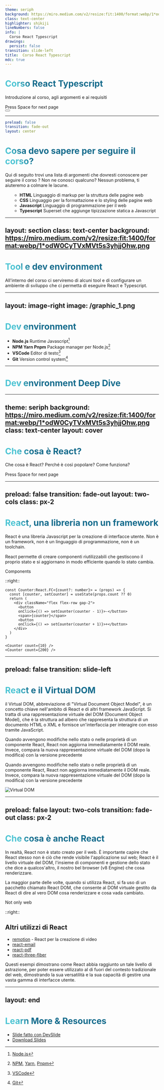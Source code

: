 ```yaml
---
theme: seriph
background: https://miro.medium.com/v2/resize:fit:1400/format:webp/1*odW0CyTVxMVt5s3yhjjOhw.png
class: text-center
highlighter: shikiji
lineNumbers: false
info: |
  Corso React Typescript
drawings:
  persist: false
transition: slide-left
title:  Corso React Typescript
mdc: true
---
```


# Corso React Typescript

Introduzione al corso, agli argomenti e ai requisiti

<div class="pt-12">
  <span @click="$slidev.nav.next" class="px-2 py-1 rounded cursor-pointer" hover="bg-white bg-opacity-10">
    Press Space for next page <carbon:arrow-right class="inline"/>
  </span>
</div>

<div class="abs-br m-6 flex gap-2">
  <button @click="$slidev.nav.openInEditor()" title="Open in Editor" class="text-xl slidev-icon-btn opacity-50 !border-none !hover:text-white">
    <carbon:edit />
  </button>
  <a href="https://github.com/slidevjs/slidev" target="_blank" alt="GitHub" title="Open in GitHub"
    class="text-xl slidev-icon-btn opacity-50 !border-none !hover:text-white">
    <carbon-logo-github />
  </a>
</div>

<!--
The last comment block of each slide will be treated as slide notes. It will be visible and editable in Presenter Mode along with the slide. [Read more in the docs](https://sli.dev/guide/syntax.html#notes)
-->

---

```yml
preload: false
transition: fade-out
layout: center
```

# Cosa devo sapere per seguire il corso?

Qui di seguito trovi una lista di argomenti che dovresti conoscere per seguire il corso ? Non ne conosci qualcuno? Nessun problema, ti aiuteremo a colmare le lacune.

<ul
v-motion
:initial="{
    opacity: 0,
    y: 100,
  }"
  :enter="{
    opacity: 1,
    y: 0,
    transition: {
      type: 'spring',
      stiffness: '100',
      delay: 1000,
      duration: 500,
    },
  }">


- **HTML** Linguaggio di markup per la struttura delle pagine web
- **CSS** Linguaggio per la formattazione e lo styling delle pagine web
- **Javascript** Linguaggio di programmazione per il web
- **Typescript** Superset che aggiunge tipizzazione statica a Javascript

</ul>


<style>
h1 {
  background-color: #2B90B6;
  background-image: linear-gradient(45deg, #4EC5D4 10%, #146b8c 20%);
  background-size: 100%;
  -webkit-background-clip: text;
  -moz-background-clip: text;
  -webkit-text-fill-color: transparent;
  -moz-text-fill-color: transparent;
}
</style>

<!--
Typescript è necessario per imparare React ? No. L'ho inserito io ? Si. 
Questo corso è stato pensato per rendere veramente preparati gli studenti sia dal punto lavorativo che della comprensione, per questo motivo ho deciso di inserire Typescript come al suo interno. 
Esso ci permetterà di capire meglio come funziona React obblindoci e obbligandomi a spiegare alcuni concetti che molto spesso rimangono "sotto al tappeto".
-->

---
layout: section
class: text-center
background: https://miro.medium.com/v2/resize:fit:1400/format:webp/1*odW0CyTVxMVt5s3yhjjOhw.png
---

# Tool e dev environment

All'interno del corso ci serviremo di alcuni tool e di configurare un ambiente di sviluppo che ci permetta di eseguire React e Typescript.

<!--

Prima di iniziare il corso è necessario configurare il proprio ambiente di sviluppo e assicurarsi di avere tutti i tool, i pacchetti e le dipendenze necessarie per poter seguire eseguire React.

-->


---
layout: image-right
image: /graphic_1.png
---

# Dev environment

- **Node.js** Runtime Javascript[^1]
- **NPM Yarn Pnpm** Package manager per Node.js[^2]
- **VSCode** Editor di testo[^3]
- **Git** Version control system[^4]


<!-- <arrow v-click="[3, 4]" x1="400" y1="420" x2="230" y2="330" color="#564" width="3" arrowSize="1" /> -->

[^1]: [Node.js](https://nodejs.org/it/)
[^2]: [NPM](https://www.npmjs.com/), [Yarn](https://yarnpkg.com/), [Pnpm](https://pnpm.io/)
[^3]: [VSCode](https://code.visualstudio.com/)
[^4]: [Git](https://git-scm.com/)


<style>
.footnotes-sep {
  @apply mt-20 opacity-10;
}
.footnotes {
  @apply text-sm opacity-75;
}
.footnote-backref {
  display: none;
}
</style>


<!--
 V8 è un motore JavaScript open source sviluppato da Google incorporato nel browser Google Chrome. È progettato per eseguire il codice JavaScript in modo efficiente e veloce e la compilazione JIT (Just-In-Time), che traduce il codice JavaScript in codice nativo della macchina in tempo reale per migliorare le prestazioni di esecuzione.
-->

---

# Dev environment Deep Dive

<SelectTopic/>

[^1]: [NVM](https://github.com/nvm-sh/nvm)
<!--
 V8 è un motore JavaScript open source sviluppato da Google incorporato nel browser Google Chrome. È progettato per eseguire il codice JavaScript in modo efficiente e veloce e la compilazione JIT (Just-In-Time), che traduce il codice JavaScript in codice nativo della macchina in tempo reale per migliorare le prestazioni di esecuzione.
-->

---
theme: seriph
background: https://miro.medium.com/v2/resize:fit:1400/format:webp/1*odW0CyTVxMVt5s3yhjjOhw.png
class: text-center
layout: cover
---

# Che cosa è React?

Che cosa è React? Perché è così popolare? Come funziona?

<div class="pt-12">
  <span @click="$slidev.nav.next" class="px-2 py-1 rounded cursor-pointer" hover="bg-white bg-opacity-10">
    Press Space for next page <carbon:arrow-right class="inline"/>
  </span>
</div>

---
preload: false
transition: fade-out
layout: two-cols
class: px-2
---

# React, una libreria non un framework


React è una libreria Javascript per la creazione di interfacce utente. Non è un framework, non è un linguaggio di programmazione, non è un toolchain. 

React permette di creare componenti riutilizzabili che gestiscono il proprio stato e si aggiornano in modo efficiente quando lo stato cambia.

<div class="w-60 relative mt-6">
  <div class="relative w-40 h-40">
    <img
      v-motion
      :initial="{ x: 800, y: -100, scale: 1.5, rotate: -50, opacity: 0}"
      :enter="final"
      class="absolute top-0 left-0 right-0 bottom-0"
      src="/react-logo.png"
      alt=""
    />
  </div>

  <div
    class="text-4xl absolute top-10 left-40 text-[#2B90B6] -z-1"
    v-motion
    :initial="{ x: -80, opacity: 0}"
    :enter="{ x: 0, opacity: 1, transition: { delay: 2000, duration: 1000 } }">
    Components
  </div>
</div>


::right::

```tsx
const Counter:React.FC<{count?: number}> = (props) => {
  const [counter, setCounter] = useState(props.count ?? 0)
  return (
    <div className="flex flex-row gap-2">
      <button 
      onClick={() => setCounter(counter - 1)}>-</button>
      <span>{counter}</span>
      <button 
      onClick={() => setCounter(counter + 1)}>+</button>
    </div>
  )
}

<Counter count={10} />
<Counter count={200} />
```

<Contatore id="bcwbcew" :count=10 mt='10'/>
<Contatore id="bshbcsbckhd" :count=100 mt='10'/>
<!-- vue script setup scripts can be directly used in markdown, and will only affects current page -->
<script setup lang="ts">
const final = {
  x: 0,
  y: 0,
  rotate: 0,
  scale: 1,
  opacity: 1,
  transition: {
    type: 'spring',
    damping: 10,
    stiffness: 20,
    mass: 2
  }
}
</script>

<!-- <div
  v-motion
  :initial="{ x:35, y: 40, opacity: 0}"
  :enter="{ y: 0, opacity: 1, transition: { delay: 3500 } }">

[Learn More](https://sli.dev/guide/animations.html#motion)

</div> -->

---
preload: false
transition: slide-left
---

# React e il Virtual DOM

<div grid="~ cols-2 gap-4">
<div>

il Virtual DOM, abbreviazione di "Virtual Document Object Model", è un concetto chiave nell'ambito di React e di altri framework JavaScript. Si tratta di una rappresentazione virtuale del DOM (Document Object Model), che è la struttura ad albero che rappresenta la struttura di un documento HTML o XML e fornisce un'interfaccia per interagire con esso tramite JavaScript.

Quando avvengono modifiche nello stato o nelle proprietà di un componente React, React non aggiorna immediatamente il DOM reale. Invece, compara la nuova rappresentazione virtuale del DOM (dopo la modifica) con la versione precedente

Quando avvengono modifiche nello stato o nelle proprietà di un componente React, React non aggiorna immediatamente il DOM reale. Invece, compara la nuova rappresentazione virtuale del DOM (dopo la modifica) con la versione precedente


</div>


<img src="https://miro.medium.com/v2/resize:fit:1276/1*InX4By1HRVlNV2qqAMXtMA.jpeg" alt="Virtual DOM" class="w-80"/>
</div>


<!-- vue script setup scripts can be directly used in markdown, and will only affects current page -->
<script setup lang="ts">
const final = {
  x: 0,
  y: 0,
  rotate: 0,
  scale: 1,
  opacity: 1,
  transition: {
    type: 'spring',
    damping: 10,
    stiffness: 20,
    mass: 2
  }
}
</script>

<style>

  p{
    font-size: 0.9rem;
  }

</style>

<!-- <div
  v-motion
  :initial="{ x:35, y: 40, opacity: 0}"
  :enter="{ y: 0, opacity: 1, transition: { delay: 3500 } }">

[Learn More](https://sli.dev/guide/animations.html#motion)

</div> -->

---
preload: false
layout: two-cols
transition: fade-out
class: px-2
---

# Che cosa è anche React

In realtà, React non è stato creato per il web. È importante capire che React stesso non è ciò che rende visibile l'applicazione sul web; React è il livello virtuale del DOM, l'insieme di componenti e gestione dello stato che dice a qualcos'altro, il nostro bel browser (v8 Engine) che cosa renderizzare.

La maggior parte delle volte, quando si utilizza React, si fa uso di un pacchetto chiamato React DOM, che consente al DOM virtuale gestito da React di dire al vero DOM cosa renderizzare e cosa vada cambiato.

<div class="w-100 relative mt-6">
  <div class="relative w-40 h-40">
    <img
      v-motion
      :initial="{ x: 800, y: -100, scale: 1.5, rotate: -50, opacity: 0}"
      :enter="final"
      class="absolute top-0 left-0 right-0 bottom-0"
      src="/react-logo.png"
      alt=""
    />
  </div>

  <div
    class="text-4xl absolute top-10 left-40 text-[#2B90B6] -z-1"
    v-motion
    :initial="{ x: -80, opacity: 0}"
    :enter="{ x: 0, opacity: 1, transition: { delay: 2000, duration: 1000 } }">
    Not only web
  </div>
</div>

::right::

## Altri utilizzi di React

- [remotion](https://www.remotion.dev/) - React per la creazione di video
- [react-email](https://react.email/)
- [react-pdf](https://react-pdf.org/)
- [react-three-fiber](https://docs.pmnd.rs/react-three-fiber/getting-started/introduction)

Questi esempi dimostrano come React abbia raggiunto un tale livello di astrazione, per poter essere utilizzato al di fuori del contesto tradizionale del web, dimostrando la sua versatilità e la sua capacità di gestire una vasta gamma di interfacce utente.

<!-- vue script setup scripts can be directly used in markdown, and will only affects current page -->
<script setup lang="ts">
const final = {
  x: 0,
  y: 0,
  rotate: 0,
  scale: 1,
  opacity: 1,
  transition: {
    type: 'spring',
    damping: 10,
    stiffness: 20,
    mass: 2
  }
}
</script>

<!-- <div
  v-motion
  :initial="{ x:35, y: 40, opacity: 0}"
  :enter="{ y: 0, opacity: 1, transition: { delay: 3500 } }">

[Learn More](https://sli.dev/guide/animations.html#motion)
 
</div> -->


---
layout: end
---

# Learn More & Resources

- [Slide fatto con DevSlide](https://sli.dev)
- [Download Slides](https://github.com/slidevjs/slidev)

